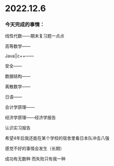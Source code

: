 # 2022.12.6

### 今天完成的事情：

线性代数——期末复习题一点点

高等数学——

Java||c++——

安全——

数据结构——

离散数学——

日语——

会计学原理——

经济学原理——经济学报告

认识实习报告

希望4年后我还能在某个学校的宿舍里看日本队冲击八强

感觉不好的事情会发生（长期）

成功有无数种 而失败只有我一种

